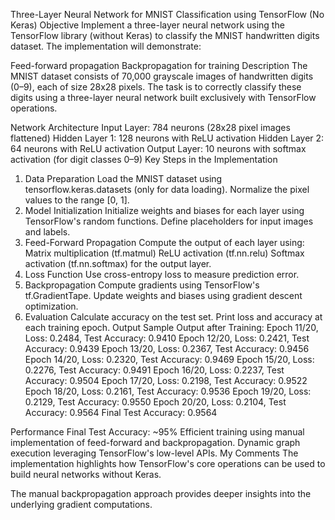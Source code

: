 Three-Layer Neural Network for MNIST Classification using TensorFlow (No Keras)
Objective
Implement a three-layer neural network using the TensorFlow library (without Keras) to classify the MNIST handwritten digits dataset. The implementation will demonstrate:

Feed-forward propagation
Backpropagation for training
Description
The MNIST dataset consists of 70,000 grayscale images of handwritten digits (0–9), each of size 28x28 pixels. The task is to correctly classify these digits using a three-layer neural network built exclusively with TensorFlow operations.

Network Architecture
Input Layer: 784 neurons (28x28 pixel images flattened)
Hidden Layer 1: 128 neurons with ReLU activation
Hidden Layer 2: 64 neurons with ReLU activation
Output Layer: 10 neurons with softmax activation (for digit classes 0–9)
Key Steps in the Implementation
1. Data Preparation
Load the MNIST dataset using tensorflow.keras.datasets (only for data loading).
Normalize the pixel values to the range [0, 1].
2. Model Initialization
Initialize weights and biases for each layer using TensorFlow's random functions.
Define placeholders for input images and labels.
3. Feed-Forward Propagation
Compute the output of each layer using:
Matrix multiplication (tf.matmul)
ReLU activation (tf.nn.relu)
Softmax activation (tf.nn.softmax) for the output layer.
4. Loss Function
Use cross-entropy loss to measure prediction error.
5. Backpropagation
Compute gradients using TensorFlow's tf.GradientTape.
Update weights and biases using gradient descent optimization.
6. Evaluation
Calculate accuracy on the test set.
Print loss and accuracy at each training epoch.
Output
Sample Output after Training:
Epoch 11/20, Loss: 0.2484, Test Accuracy: 0.9410
Epoch 12/20, Loss: 0.2421, Test Accuracy: 0.9439
Epoch 13/20, Loss: 0.2367, Test Accuracy: 0.9456
Epoch 14/20, Loss: 0.2320, Test Accuracy: 0.9469
Epoch 15/20, Loss: 0.2276, Test Accuracy: 0.9491
Epoch 16/20, Loss: 0.2237, Test Accuracy: 0.9504
Epoch 17/20, Loss: 0.2198, Test Accuracy: 0.9522
Epoch 18/20, Loss: 0.2161, Test Accuracy: 0.9536
Epoch 19/20, Loss: 0.2129, Test Accuracy: 0.9550
Epoch 20/20, Loss: 0.2104, Test Accuracy: 0.9564
Final Test Accuracy: 0.9564


Performance
Final Test Accuracy: ~95%
Efficient training using manual implementation of feed-forward and backpropagation.
Dynamic graph execution leveraging TensorFlow's low-level APIs.
My Comments
The implementation highlights how TensorFlow's core operations can be used to build neural networks without Keras.

The manual backpropagation approach provides deeper insights into the underlying gradient computations.
